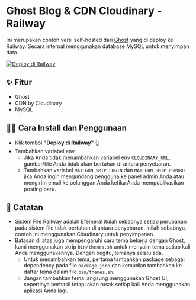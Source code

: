 # Ghost Blog & CDN Cloudinary - Railway

Ini merupakan contoh versi self-hosted dari [Ghost](https://ghost.org/) yang di deploy ke Railway. Secara internal menggunakan database MySQL untuk menyimpan data.

[![Deploy di Railway](https://railway.app/button.svg)](https://railway.app/new/template?template=https%3A%2F%2Fgithub.com%2Fbangden07%2Fghost-cdn-railway&plugins=mysql&envs=CLOUDINARY_URL%2CMAILGUN_SMTP_LOGIN%2CMAILGUN_SMTP_PASSWORD&optionalEnvs=CLOUDINARY_URL%2CMAILGUN_SMTP_LOGIN%2CMAILGUN_SMTP_PASSWORD&CLOUDINARY_URLDesc=For+file+storage.+If+you+do+not+add+this%2C+your+images+won%27t+persist+between+deploys)

## ✨ Fitur

- Ghost
- CDN by Cloudinary
- MySQL

## 💁‍♀️ Cara Install dan Penggunaan

- Klik tombol **"Deploy di Railway"** 👆
- Tambahkan variabel env
  - Jika Anda tidak menambahkan variabel env `CLOUDINARY_URL`, gambar/file Anda tidak akan bertahan di antara penyebaran.
  - Tambahkan variabel `MAILGUN_SMTP_LOGIN` dan `MAILGUN_SMTP_PSWORD` jika Anda ingin mengundang pengguna ke panel admin Anda atau mengirim email ke pelanggan Anda ketika Anda mempublikasikan posting baru.

## 📝 Catatan

- Sistem File Railway adalah Efemeral itulah sebabnya setiap perubahan pada sistem file tidak bertahan di antara penyebaran. Inilah sebabnya, contoh ini menggunakan Cloudinary untuk penyimpanan.
- Batasan di atas juga mempengaruhi cara tema bekerja dengan Ghost, kami menggunakan skrip `bin/themes.sh` untuk menyalin tema setiap kali Anda menggunakannya. Dengan begitu, temanya selalu ada.
  - Untuk menambahkan tema, pertama tambahkan package sebagai dependency pada file `package.json` dan kemudian tambahkan ke daftar tema dalam file `bin/themes.sh`.
  - Jangan tambahkan tema langsung menggunakan Ghost UI, sepertinya berhasil tetapi akan rusak setiap kali Anda menggunakan aplikasi Anda lagi.

